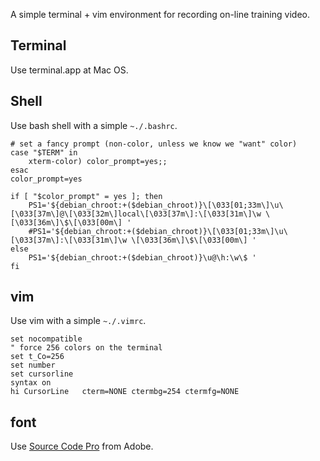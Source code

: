 A simple terminal + vim environment for recording on-line training video.

## Terminal

Use terminal.app at Mac OS.

## Shell

Use bash shell with a simple ```~./.bashrc```.

```
# set a fancy prompt (non-color, unless we know we "want" color)
case "$TERM" in
    xterm-color) color_prompt=yes;;
esac
color_prompt=yes

if [ "$color_prompt" = yes ]; then
    PS1='${debian_chroot:+($debian_chroot)}\[\033[01;33m\]\u\[\033[37m\]@\[\033[32m\]local\[\033[37m\]:\[\033[31m\]\w \[\033[36m\]\$\[\033[00m\] '
    #PS1='${debian_chroot:+($debian_chroot)}\[\033[01;33m\]\u\[\033[37m\]:\[\033[31m\]\w \[\033[36m\]\$\[\033[00m\] '
else
    PS1='${debian_chroot:+($debian_chroot)}\u@\h:\w\$ '
fi
```

## vim

Use vim with a simple ```~./.vimrc```.

```
set nocompatible
" force 256 colors on the terminal
set t_Co=256
set number
set cursorline
syntax on
hi CursorLine   cterm=NONE ctermbg=254 ctermfg=NONE
```

## font

Use [Source Code Pro](https://github.com/adobe-fonts/source-code-pro) from Adobe.

